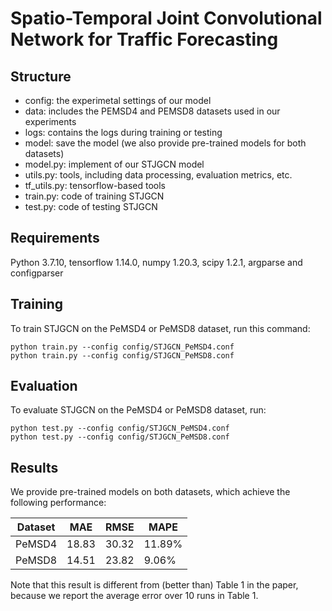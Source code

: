 # Spatio-Temporal Joint Convolutional Network for Traffic Forecasting

## Structure

* config: the experimetal settings of our model
* data: includes the PEMSD4 and PEMSD8 datasets used in our experiments
* logs: contains the logs during training or testing
* model: save the model (we also provide pre-trained models for both datasets)
* model.py: implement of our STJGCN model
* utils.py: tools, including data processing, evaluation metrics, etc.
* tf_utils.py: tensorflow-based tools
* train.py: code of training STJGCN
* test.py: code of testing STJGCN

## Requirements

Python 3.7.10, tensorflow 1.14.0, numpy 1.20.3, scipy 1.2.1, argparse and configparser

## Training

To train STJGCN on the PeMSD4 or PeMSD8 dataset, run this command:

```train
python train.py --config config/STJGCN_PeMSD4.conf
python train.py --config config/STJGCN_PeMSD8.conf
```

## Evaluation

To evaluate STJGCN on the PeMSD4 or PeMSD8 dataset, run:

```eval
python test.py --config config/STJGCN_PeMSD4.conf
python test.py --config config/STJGCN_PeMSD8.conf
```

## Results

We provide pre-trained models on both datasets, which achieve the following performance:

| Dataset |  MAE  |  RMSE  |  MAPE  |
| --------|------ | ------ | ------ |
| PeMSD4  | 18.83 | 30.32  | 11.89% |
| PeMSD8  | 14.51 | 23.82  |  9.06% |

Note that this result is different from (better than) Table 1 in the paper, because we report the average error over 10 runs in Table 1.
